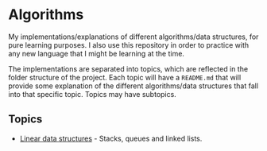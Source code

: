 # Algorithms

My implementations/explanations of different algorithms/data structures, for
pure learning purposes. I also use this repository in order to practice with any
new language that I might be learning at the time.

The implementations are separated into topics, which are reflected in the folder
structure of the project. Each topic will have a `README.md` that will provide
some explanation of the different algorithms/data structures that fall into that
specific topic. Topics may have subtopics.

## Topics

- [Linear data structures](./linear-data-structures/README.md) - Stacks, queues
  and linked lists.

